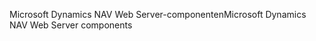 <span data-ttu-id="1e632-101">Microsoft Dynamics NAV Web Server-componenten</span><span class="sxs-lookup"><span data-stu-id="1e632-101">Microsoft Dynamics NAV Web Server components</span></span>
